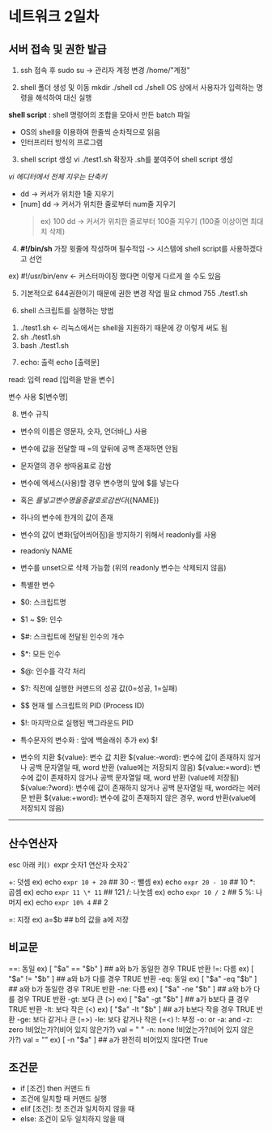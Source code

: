 # 네트워크 2일차

## 서버 접속 및 권한 발급

1. ssh 접속 후
sudo su -> 관리자 계정 변경
/home/"계정"

2. shell 폴더 생성 및 이동
mkdir ./shell
cd ./shell
OS 상에서 사용자가 입력하는 명령을 해석하여 대신 실행

**shell script** : shell 명령어의 조합을 모아서 만든 batch 파일
  - OS의 shell을 이용하여 한줄씩 순차적으로 읽음
  - 인터프리터 방식의 프로그램

3. shell script 생성
vi ./test1.sh
확장자 .sh를 붙여주어 shell script 생성

*vi 에디터에서 전체 지우는 단축키*
- dd -> 커서가 위치한 1줄 지우기
- [num] dd -> 커서가 위치한 줄로부터 num줄 지우기
  > ex) 100 dd -> 커서가 위치한 줄로부터 100줄 지우기
  > (100줄 이상이면 최대치 삭제)

4. <b>#!/bin/sh</b>
가장 윗줄에 작성하며 필수적임
-> 시스템에 shell script를 사용하겠다고 선언

ex) #!/usr/bin/env  <- 커스터마이징 했다면 이렇게 다르게 쓸 수도 있음

5. 기본적으로 644권한이기 때문에 권한 변경 작업 필요
chmod 755 ./test1.sh

6. shell 스크립트를 실행하는 방법
1) ./test1.sh    <- 리눅스에서는 shell을 지원하기 때문에 걍 이렇게 써도 됨
2) sh ./test1.sh
3) bash ./test1.sh

7. echo: 출력
echo [출력문]

read: 입력
read [입력을 받을 변수]

변수 사용
$[변수명]

8. 변수 규칙
- 변수의 이름은 영문자, 숫자, 언더바(_) 사용
- 변수에 값을 전달할 때 =의 앞뒤에 공백 존재하면 안됨
- 문자열의 경우 쌍따옴표로 감쌈
- 변수에 엑세스(사용)할 경우 변수명의 앞에 $를 넣는다
- 혹은 $를 넣고 변수명을 중괄호로 감싼다 (${NAME})
- 하나의 변수에 한개의 값이 존재
- 변수의 값이 변화(덮어씌어짐)을 방지하기 위해서 readonly를 사용
- readonly NAME
- 변수를 unset으로 삭제 가능함 (위의 readonly 변수는 삭제되지 않음)

- 특별한 변수
- $0: 스크립트명
- $1 ~ $9: 인수
- $#: 스크립트에 전달된 인수의 개수
- $*: 모든 인수
- $@: 인수를 각각 처리
- $?: 직전에 실행한 커맨드의 성공 값(0=성공, 1=실패)
- $$ 현재 쉘 스크립트의 PID (Process ID)
- $!: 마지막으로 실행된 백그라운드 PID

- 특수문자의 변수화
\: 앞에 백슬래쉬 추가 ex) $\!

- 변수의 치환
${value}: 변수 값 치환
${value:-word}: 변수에 값이 존재하지 않거나 공백 문자열일 때, word 반환 (value에는 저장되지 않음)
${value:=word}: 변수에 값이 존재하지 않거나 공백 문자열일 때, word 반환 (value에 저장됨)
${value:?word}: 변수에 값이 존재하지 않거나 공백 문자열일 때, word라는 에러문 반환
${value:+word}: 변수에 값이 존재하지 않은 경우, word 반환(value에 저장되지 않음)

-------------------

## 산수연산자
esc 아래 키(`)
`expr 숫자1 연산자 숫자2`

+: 덧셈
ex) echo `expr 10 + 20` ## 30
-: 뺄셈
ex) echo `expr 20 - 10` ## 10
\*: 곱셈
ex) echo `expr 11 \* 11` ## 121
/: 나눗셈
ex) echo `expr 10 / 2` ## 5
%: 나머지
ex) echo `expr 10% 4` ## 2

=: 지정
ex) a=$b ## b의 값을 a에 저장

## 비교문
==: 동일
ex) [ "$a" == "$b" ] ## a와 b가 동일한 경우 TRUE 반환
!=: 다름
ex) [ "$a" != "$b" ] ## a와 b가 다를 경우 TRUE 반환
-eq: 동일
ex) [ "$a" -eq "$b" ] ## a와 b가 동일한 경우 TRUE 반환
-ne: 다름
ex) [ "$a" -ne "$b" ] ## a와 b가 다를 경우 TRUE 반환
-gt: 보다 큰 (>)
ex) [ "$a" -gt "$b" ] ## a가 b보다 클 경우 TRUE 반환
-lt: 보다 작은 (<)
ex) [ "$a" -lt "$b" ] ## a가 b보다 작을 경우 TRUE 반환
-ge: 보다 같거나 큰 (=>)
-le: 보다 같거나 작은 (=<)
!: 부정
-o: or
-a: and
-z: zero !비었는가?(비어 있지 않은가?) val = " "
-n: none !비었는가?(비어 있지 않은가?) val = ""
ex) [ -n "$a" ] ## a가 완전히 비어있지 않다면 True

## 조건문
- if [조건] then 커맨드 fi
- 조건에 일치할 때 커맨드 실행
- elif [조건]: 첫 조건과 일치하지 않을 때
- else: 조건이 모두 일치하지 않을 때
